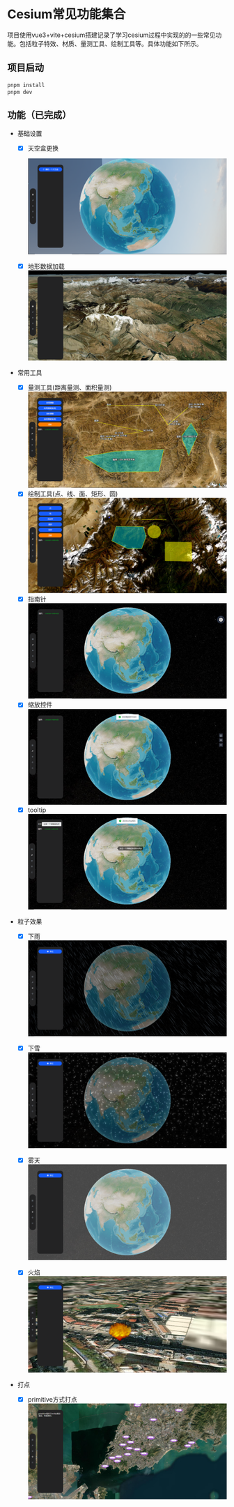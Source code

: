 # Cesium常见功能集合

项目使用vue3+vite+cesium搭建记录了学习cesium过程中实现的的一些常见功能。包括粒子特效、材质、量测工具、绘制工具等。具体功能如下所示。

## 项目启动

```
pnpm install
pnpm dev
```

## 功能（已完成）

- 基础设置

  - [X] 天空盒更换

    ![天空盒](./picture/天空盒.png)
  - [X] 地形数据加载
    ![地形数据](./picture/地形数据.png)
- 常用工具

  - [X] 量测工具(距离量测、面积量测)
    ![量测工具](./picture/量测工具.png)
  - [X] 绘制工具(点、线、面、矩形、圆)
    ![绘制工具](./picture/绘制工具.png)
  - [X] 指南针
    ![指南针](./picture/指南针.png)
  - [X] 缩放控件
    ![缩放控件](./picture/缩放控件.png)
  - [X] tooltip
    ![tooltip](./picture/tooltip.png)

- 粒子效果

  - [X] 下雨
    ![下雨](./picture/下雨.png)
  - [X] 下雪
    ![下雪](./picture/下雪.png)
  - [X] 雾天
    ![雾天](./picture/雾天.png)
    
  - [X] 火焰
    ![火焰](./picture/火焰.png)

- 打点

  - [X] primitive方式打点
    ![primitive方式打点](./picture/primitive方式打点.png)

